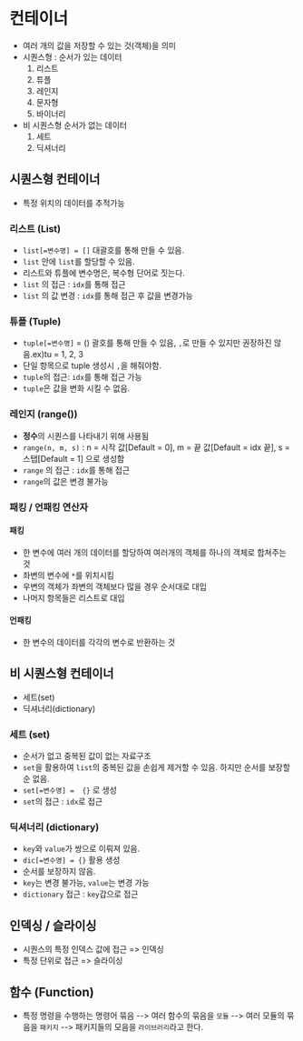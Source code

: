 # 컨테이너
- 여러 개의 값을 저장할 수 있는 것(객체)을 의미
- 시퀀스형 : 순서가 있는 데이터
  1. 리스트
  2. 튜플
  3. 레인지
  4. 문자형
  5. 바이너리
- 비 시퀀스형 순서가 없는 데이터
  1. 세트
  2. 딕셔너리

## 시퀀스형 컨테이너
- 특정 위치의 데이터를 추적가능

### 리스트 (List)
- `list[=변수명] = []` 대괄호를 통해 만들 수 있음.
- `list` 안에 `list`를 할당할 수 있음.
- 리스트와 튜플에 변수명은, 복수형 단어로 짓는다.
- `list` 의 접근 : `idx`를 통해 접근
- `list` 의 값 변경 : `idx`를 통해 접근 후 값을 변경가능

### 튜플 (Tuple)
- `tuple[=변수명]` = () 괄호를 통해 만들 수 있음, `,`로 만들 수 있지만 권장하진 않음.ex)tu = 1, 2, 3
- 단일 항목으로 tuple 생성시 `,`을 해줘야함.
- `tuple`의 접근:  `idx`를 통해 접근 가능
- `tuple`은 값을 변화 시킬 수 없음.

### 레인지 (range())
- **정수**의 시퀀스를 나타내기 위해 사용됨
- `range(n, m, s)` : n = 시작 값[Default = 0], m = 끝 값[Default = idx 끝], s = 스탭[Default = 1] 으로 생성함
- `range` 의 접근 : `idx`를 통해 접근
- `range`의 값은 변경 불가능

### 패킹 / 언패킹 연산자
#### 패킹
- 한 변수에 여러 개의 데이터를 할당하여 여러개의 객체를 하나의 객체로 합쳐주는 것
- 좌변의 변수에 `*`를 위치시킴
- 우변의 객체가 좌변의 객체보다 많을 경우 순서대로 대입
- 나머지 항목들은 리스트로 대입
#### 언패킹
- 한 변수의 데이터를 각각의 변수로 반환하는 것

## 비 시퀀스형 컨테이너
- 세트(set)
- 딕셔너리(dictionary)

### 세트 (set)
- 순서가 없고 중복된 값이 없는 자료구조
- `set`을 활용하여 `list`의 중복된 값을 손쉽게 제거할 수 있음. 하지만 순서를 보장할 순 없음.
- `set[=변수명] =  {}` 로 생성
- `set`의 접근 : `idx`로 접근

### 딕셔너리 (dictionary)
- `key`와 `value`가 쌍으로 이뤄져 있음.
- `dic[=변수명] = {}` 활용 생성
- 순서를 보장하지 않음.
- `key`는 변경 불가능, `value`는 변경 가능
- `dictionary` 접근 : `key`갑으로 접근

## 인덱싱 / 슬라이싱
- 시퀀스의 특정 인덱스 값에 접근 => 인덱싱
- 특정 단위로 접근 => 슬라이싱

## 함수 (Function)
- 특정 명령을 수행하는 명령어 묶음 --> 여러 함수의 묶음을 `모듈` --> 여러 모듈의 묶음을 `패키지` 
  --> 패키지들의 모음을 `라이브러리`라고 한다.